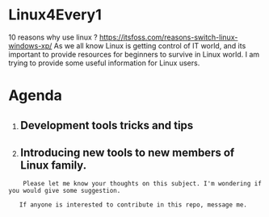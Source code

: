 # Linux4Every1
10 reasons why use linux ? https://itsfoss.com/reasons-switch-linux-windows-xp/  As we all know Linux is getting control of IT world, and  its important to provide resources for beginners to survive in Linux world.  I am trying to provide some useful information for Linux users.

<h1> Agenda </h1>
 
 <ol type="1">
  <li> <h2> Development tools tricks and tips </h2></li>
  <li><h2> Introducing new tools to new members of Linux family. </h2></li>
 </ol> 

```
    Please let me know your thoughts on this subject. I'm wondering if you would give some suggestion.
```

```
   If anyone is interested to contribute in this repo, message me.
```

